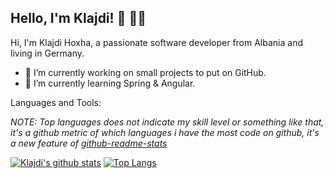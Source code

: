 
## **Hello, I'm Klajdi!**  :wave: :man_technologist:

Hi, I'm Klajdi Hoxha, a passionate software developer from Albania and living in Germany.

 * :hammer: I’m currently working on small projects to put on GitHub.
 * :open_book: I’m currently learning Spring & Angular.
 
 Languages and Tools:

*NOTE: Top languages does not indicate my skill level or something like that, it's a github metric of which languages i have the most code on github, it's a new feature of [github-readme-stats](https://github.com/anuraghazra/github-readme-stats)*

[![Klajdi's github stats](https://github-readme-stats.vercel.app/api?username=Davion&show_icons=true)](https://github.com/anuraghazra/github-readme-stats)
[![Top Langs](https://github-readme-stats.vercel.app/api/top-langs/?username=Davion&layout=compact)](https://github.com/anuraghazra/github-readme-stats)
